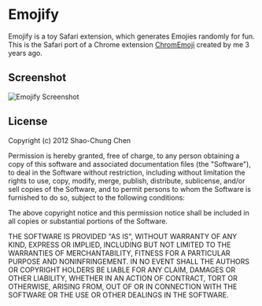 Emojify
=======

Emojify is a toy Safari extension, which generates Emojies randomly for fun. This is the Safari port of a Chrome extension [ChromEmoji](https://github.com/dannvix/ChromEmoji) created by me 3 years ago.


Screenshot
----------
![Emojify Screenshot](https://raw.github.com/dannvix/Emojify/master/screenshot.png)


License
-------
Copyright (c) 2012 Shao-Chung Chen

Permission is hereby granted, free of charge, to any person obtaining a copy of this software and associated documentation files (the "Software"), to deal in the Software without restriction, including without limitation the rights to use, copy, modify, merge, publish, distribute, sublicense, and/or sell copies of the Software, and to permit persons to whom the Software is furnished to do so, subject to the following conditions:

The above copyright notice and this permission notice shall be included in all copies or substantial portions of the Software.

THE SOFTWARE IS PROVIDED "AS IS", WITHOUT WARRANTY OF ANY KIND, EXPRESS OR IMPLIED, INCLUDING BUT NOT LIMITED TO THE WARRANTIES OF MERCHANTABILITY, FITNESS FOR A PARTICULAR PURPOSE AND NONINFRINGEMENT. IN NO EVENT SHALL THE AUTHORS OR COPYRIGHT HOLDERS BE LIABLE FOR ANY CLAIM, DAMAGES OR OTHER LIABILITY, WHETHER IN AN ACTION OF CONTRACT, TORT OR OTHERWISE, ARISING FROM, OUT OF OR IN CONNECTION WITH THE SOFTWARE OR THE USE OR OTHER DEALINGS IN THE SOFTWARE.
 
